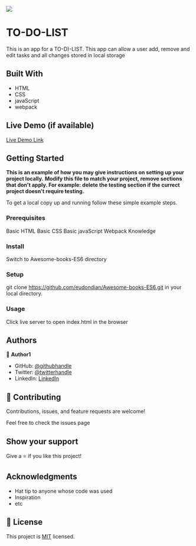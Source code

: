 ![](https://img.shields.io/badge/Microverse-blueviolet)

# TO-DO-LIST


This is an app for a TO-D)-LIST.  This app can allow a user  add, remove and edit tasks and all changes stored in local storage

## Built With

- HTML
- CSS
- javaScript
- webpack 

## Live Demo (if available)

[Live Demo Link](https://livedemo.com)

## Getting Started

**This is an example of how you may give instructions on setting up your project locally.**
**Modify this file to match your project, remove sections that don't apply. For example: delete the testing section if the currect project doesn't require testing.**

To get a local copy up and running follow these simple example steps.

### Prerequisites
Basic HTML
Basic CSS
Basic javaScript
Webpack Knowledge

### Install
Switch to Awesome-books-ES6 directory

### Setup
git clone https://github.com/eudondian/Awesome-books-ES6.git in your local directory.

### Usage
Click live server to open index.html in the browser

## Authors

👤 **Author1**

- GitHub: [@githubhandle](https://github.com/eudondian)
- Twitter: [@twitterhandle](https://twitter.com/eudondian)
- LinkedIn: [LinkedIn](https://linkedin.com/in/esther-udondian-186849119/)


## 🤝 Contributing

Contributions, issues, and feature requests are welcome!

Feel free to check the issues page

## Show your support

Give a ⭐️ if you like this project!

## Acknowledgments

- Hat tip to anyone whose code was used
- Inspiration
- etc

## 📝 License

This project is [MIT](./MIT.md) licensed.
